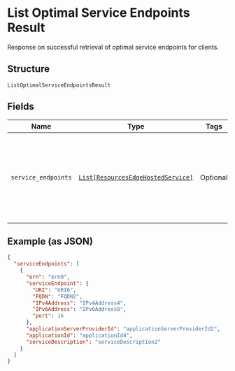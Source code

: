 
# List Optimal Service Endpoints Result

Response on successful retrieval of optimal service endpoints for clients.

## Structure

`ListOptimalServiceEndpointsResult`

## Fields

| Name | Type | Tags | Description |
|  --- | --- | --- | --- |
| `service_endpoints` | [`List[ResourcesEdgeHostedService]`](../../doc/models/resources-edge-hosted-service.md) | Optional | An array of optimal Service Endpoint IDs for clients to connect to.<br>**Constraints**: *Maximum Items*: `100` |

## Example (as JSON)

```json
{
  "serviceEndpoints": [
    {
      "ern": "ern0",
      "serviceEndpoint": {
        "URI": "URI6",
        "FQDN": "FQDN2",
        "IPv4Address": "IPv4Address4",
        "IPv6Address": "IPv6Address8",
        "port": 16
      },
      "applicationServerProviderId": "applicationServerProviderId2",
      "applicationId": "applicationId4",
      "serviceDescription": "serviceDescription2"
    }
  ]
}
```

